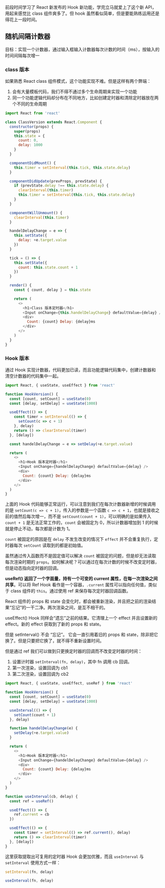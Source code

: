 [pixiv: 60141148]: # 'https://chanshiyu.com/poi/2019/45.jpg'

前段时间学习了 React 新发布的 Hook 新功能，学完立马就爱上了这个新 API，用起来感觉比 class 组件爽多了。但 hook 虽然看似简单，但是要能熟练运用还是得花上一段时间。

## 随机间隔计数器

目标：实现一个计数器，通过输入框输入计数器每次计数的时间（ms），按输入的时间间隔每次增一

### class 版本

如果熟悉 React class 组件模式，这个功能实现不难。但是这样有两个弊端：

1. 会有大量模板代码，我们不得不通过多个生命周期来实现一个功能
2. 同一个功能逻辑代码却分布在不同地方，比如创建定时器和清除定时器放在两个不同的生命周期

```javascript
import React from 'react'

class ClassVersion extends React.Component {
  constructor(props) {
    super(props)
    this.state = {
      count: 0,
      delay: 1000
    }
  }

  componentDidMount() {
    this.timer = setInterval(this.tick, this.state.delay)
  }

  componentDidUpdate(prevProps, prevState) {
    if (prevState.delay !== this.state.delay) {
      clearInterval(this.timer)
      this.timer = setInterval(this.tick, this.state.delay)
    }
  }

  componentWillUnmount() {
    clearInterval(this.timer)
  }

  handelDelayChange = e => {
    this.setState({
      delay: +e.target.value
    })
  }

  tick = () => {
    this.setState({
      count: this.state.count + 1
    })
  }

  render() {
    const { count, delay } = this.state

    return (
      <>
        <h1>Class 版本定时器</h1>
        <Input onChange={this.handelDelayChange} defaultValue={delay} />
        <div>
          Count: {count} Delay: {delay}ms
        </div>
      </>
    )
  }
}
```

### Hook 版本

通过 Hook 实现计数器，代码更加已读，而且功能逻辑代码集中，创建计数器和清空计数器的代码集中一起。

```javascript
import React, { useState, useEffect } from 'react'

function HookVersion() {
  const [count, setCount] = useState(0)
  const [delay, setDelay] = useState(1000)

  useEffect(() => {
    const timer = setInterval(() => {
      setCount(c => c + 1)
    }, delay)
    return () => clearInterval(timer)
  }, [delay])

  const handelDelayChange = e => setDelay(+e.target.value)

  return (
    <>
      <h1>Hook 版本定时器</h1>
      <Input onChange={handelDelayChange} defaultValue={delay} />
      <div>
        Count: {count} Delay: {delay}ms
      </div>
    </>
  )
}
```

上面的 Hook 代码能够正常运行，可以注意到我们在每次计数器新增的时候调用的是 `setCount(c => c + 1)`，传入的参数是一个函数 `c => c + 1`，也就是接收之前的值然后每次增一，而不是 `setCount(count + 1)`，可以明确的是如果传入 `count + 1` 是无法正常工作的，`count` 会被固定为 0，所以计数器增加到 1 的时候就是停止不动，每次都是计数为 1。

`count` 被固定的原因是在 `delay` 不发生改变的情况下 `effect` 并不会重复执行，定时器每次 `setCount` 读取到的都是初始值。

虽然通过传入函数而不是固定值可以解决 `count` 被固定的问题，但是却无法读取每次渲染时期的 `props`。如何解决呢？可以通过在每次计数的时候不改变定时器，但是动态指向定时器的回调。

**useRef() 返回了一个字面量，持有一个可变的 current 属性，在每一次渲染之间共享**。可以将 Ref Hook 看作是一个容器，`.current` 属性可以指向任何值，类似于 class 组件的 `this`。通过使用 ref 来保存每次定时器回调函数。

React 组件的 props 和 state 会变化时，都会被重新渲染，并且把之前的渲染结果“忘记”的一干二净。两次渲染之间，是互不相干的。

useEffect() Hook 同样会“遗忘”之前的结果。它清理上一个 effect 并且设置新的 effect。新的 effect 获取到了新的 props 和 state。

但是 setInterval() 不会 “忘记”。 它会一直引用着旧的 props 和 state，除非把它换了。但是只要把它换了，就不得不重新设置时间。

但是通过 ref 我们可以做到只更换定时器的回调而不改变定时器的时间：

1. 设置计时器 `setInterval(fn, delay)`，其中 fn 调用 cb 回调。
2. 第一次渲染，设置回调为 cb1
3. 第二次渲染，设置回调为 cb2

```javascript
import React, { useState, useEffect, useRef } from 'react'

function HookVersion() {
  const [count, setCount] = useState(0)
  const [delay, setDelay] = useState(1000)

  useInterval(() => {
    setCount(count + 1)
  }, delay)

  function handelDelayChange(e) {
    setDelay(+e.target.value)
  }

  return (
    <>
      <h1>Hook 版本定时器</h1>
      <Input onChange={handelDelayChange} defaultValue={delay} />
      <div>
        Count: {count} Delay: {delay}ms
      </div>
    </>
  )
}

function useInterval(cb, delay) {
  const ref = useRef()

  useEffect(() => {
    ref.current = cb
  })

  useEffect(() => {
    const timer = setInterval(() => ref.current(), delay)
    return () => clearInterval(timer)
  }, [delay])
}
```

这里获取提取出可复用的定时器 Hook 会更加优雅，而且 `useInterval` 与 `setInterval` 使用方式一样：

```javascript
setInterval(fn, delay)

useInterval(fn, delay)
```
